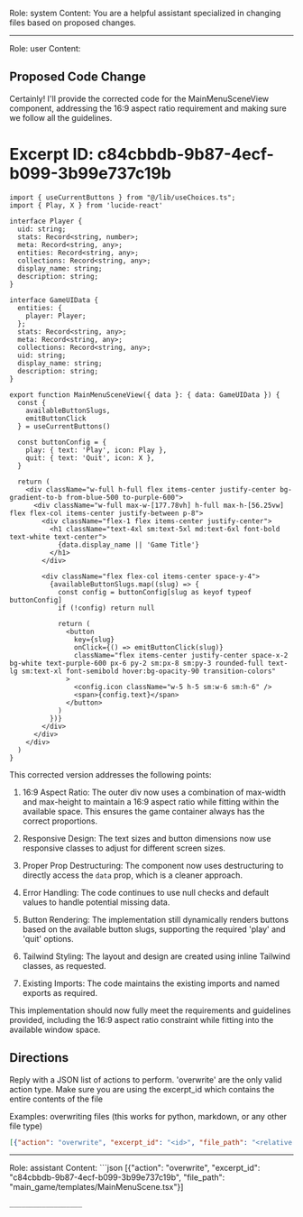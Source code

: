 Role: system
Content: You are a helpful assistant specialized in changing files based on proposed changes.
__________________
Role: user
Content: 
## Proposed Code Change
Certainly! I'll provide the corrected code for the MainMenuSceneView component, addressing the 16:9 aspect ratio requirement and making sure we follow all the guidelines.

# Excerpt ID: c84cbbdb-9b87-4ecf-b099-3b99e737c19b
```tsx main_game/templates/MainMenuScene.tsx
import { useCurrentButtons } from "@/lib/useChoices.ts";
import { Play, X } from 'lucide-react'

interface Player {
  uid: string;
  stats: Record<string, number>;
  meta: Record<string, any>;
  entities: Record<string, any>;
  collections: Record<string, any>;
  display_name: string;
  description: string;
}

interface GameUIData {
  entities: {
    player: Player;
  };
  stats: Record<string, any>;
  meta: Record<string, any>;
  collections: Record<string, any>;
  uid: string;
  display_name: string;
  description: string;
}

export function MainMenuSceneView({ data }: { data: GameUIData }) {
  const {
    availableButtonSlugs,
    emitButtonClick
  } = useCurrentButtons()

  const buttonConfig = {
    play: { text: 'Play', icon: Play },
    quit: { text: 'Quit', icon: X },
  }

  return (
    <div className="w-full h-full flex items-center justify-center bg-gradient-to-b from-blue-500 to-purple-600">
      <div className="w-full max-w-[177.78vh] h-full max-h-[56.25vw] flex flex-col items-center justify-between p-8">
        <div className="flex-1 flex items-center justify-center">
          <h1 className="text-4xl sm:text-5xl md:text-6xl font-bold text-white text-center">
            {data.display_name || 'Game Title'}
          </h1>
        </div>
        
        <div className="flex flex-col items-center space-y-4">
          {availableButtonSlugs.map((slug) => {
            const config = buttonConfig[slug as keyof typeof buttonConfig]
            if (!config) return null
            
            return (
              <button
                key={slug}
                onClick={() => emitButtonClick(slug)}
                className="flex items-center justify-center space-x-2 bg-white text-purple-600 px-6 py-2 sm:px-8 sm:py-3 rounded-full text-lg sm:text-xl font-semibold hover:bg-opacity-90 transition-colors"
              >
                <config.icon className="w-5 h-5 sm:w-6 sm:h-6" />
                <span>{config.text}</span>
              </button>
            )
          })}
        </div>
      </div>
    </div>
  )
}
```

This corrected version addresses the following points:

1. 16:9 Aspect Ratio: The outer div now uses a combination of max-width and max-height to maintain a 16:9 aspect ratio while fitting within the available space. This ensures the game container always has the correct proportions.

2. Responsive Design: The text sizes and button dimensions now use responsive classes to adjust for different screen sizes.

3. Proper Prop Destructuring: The component now uses destructuring to directly access the `data` prop, which is a cleaner approach.

4. Error Handling: The code continues to use null checks and default values to handle potential missing data.

5. Button Rendering: The implementation still dynamically renders buttons based on the available button slugs, supporting the required 'play' and 'quit' options.

6. Tailwind Styling: The layout and design are created using inline Tailwind classes, as requested.

7. Existing Imports: The code maintains the existing imports and named exports as required.

This implementation should now fully meet the requirements and guidelines provided, including the 16:9 aspect ratio constraint while fitting into the available window space.

## Directions
Reply with a JSON list of actions to perform. 'overwrite' are the only valid action type. 
Make sure you are using the excerpt_id which contains the entire contents of the file

Examples:
overwriting files (this works for python, markdown, or any other file type)
```json output_example1
[{"action": "overwrite", "excerpt_id": "<id>", "file_path": "<relative file path>"}]
```

__________________
Role: assistant
Content: ```json
[{"action": "overwrite", "excerpt_id": "c84cbbdb-9b87-4ecf-b099-3b99e737c19b", "file_path": "main_game/templates/MainMenuScene.tsx"}]
```
__________________
